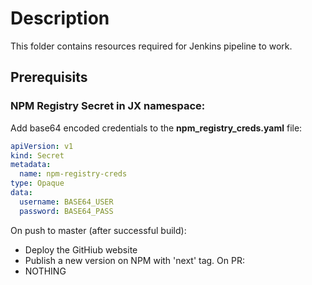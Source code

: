 # Description

This folder contains resources required for Jenkins pipeline to work.

## Prerequisits

### NPM Registry Secret in JX namespace:

Add base64 encoded credentials to the __npm_registry_creds.yaml__ file:

```yaml
apiVersion: v1
kind: Secret
metadata:
  name: npm-registry-creds
type: Opaque
data:
  username: BASE64_USER
  password: BASE64_PASS
```


On push to master (after successful build):
 - Deploy the GitHiub website
 - Publish a new version on NPM with 'next' tag.
On PR:
 - NOTHING